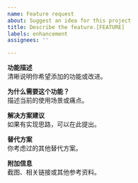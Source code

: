 ```yaml
---
name: Feature request
about: Suggest an idea for this project
title: Describe the feature.[FEATURE]
labels: enhancement
assignees: ''

---
```


**功能描述**  
清晰说明你希望添加的功能或改进。

**为什么需要这个功能？**  
描述当前的使用场景或痛点。

**解决方案建议**  
如果有实现思路，可以在此提出。

**替代方案**  
你考虑过的其他替代方案。

**附加信息**  
截图、相关链接或其他参考资料。
